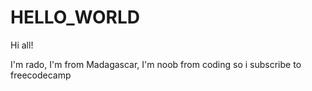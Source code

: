 # HELLO_WORLD

Hi all!

I'm rado, I'm from Madagascar, I'm noob from coding so i subscribe to freecodecamp
